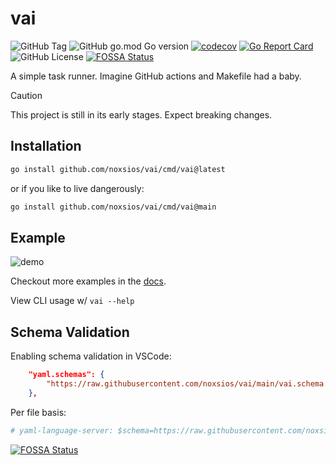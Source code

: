 # vai

![GitHub Tag](https://img.shields.io/github/v/tag/noxsios/vai)
![GitHub go.mod Go version](https://img.shields.io/github/go-mod/go-version/noxsios/vai)
[![codecov](https://codecov.io/gh/Noxsios/vai/graph/badge.svg?token=P7E9QC2RB9)](https://codecov.io/gh/Noxsios/vai)
[![Go Report Card](https://goreportcard.com/badge/github.com/noxsios/vai)](https://goreportcard.com/report/github.com/noxsios/vai)
![GitHub License](https://img.shields.io/github/license/noxsios/vai)
[![FOSSA Status](https://app.fossa.com/api/projects/custom%2B45282%2Fgithub.com%2FNoxsios%2Fvai.svg?type=shield&issueType=license)](https://app.fossa.com/projects/custom%2B45282%2Fgithub.com%2FNoxsios%2Fvai?ref=badge_shield&issueType=license)

A simple task runner. Imagine GitHub actions and Makefile had a baby.

> [!CAUTION]
> This project is still in its early stages. Expect breaking changes.

## Installation

```sh
go install github.com/noxsios/vai/cmd/vai@latest
```

or if you like to live dangerously:

```sh
go install github.com/noxsios/vai/cmd/vai@main
```

## Example

![demo](https://github.com/user-attachments/assets/820f0cdc-99e3-413b-8fc8-c7b49dc5ad55)

Checkout more examples in the [docs](https://vai.razzle.cloud/docs/).

View CLI usage w/ `vai --help`

## Schema Validation

Enabling schema validation in VSCode:

```json
    "yaml.schemas": {
        "https://raw.githubusercontent.com/noxsios/vai/main/vai.schema.json": "vai.yaml",
    },
```

Per file basis:

```yaml
# yaml-language-server: $schema=https://raw.githubusercontent.com/noxsios/vai/main/vai.schema.json
```

[![FOSSA Status](https://app.fossa.com/api/projects/custom%2B45282%2Fgithub.com%2FNoxsios%2Fvai.svg?type=large&issueType=license)](https://app.fossa.com/projects/custom%2B45282%2Fgithub.com%2FNoxsios%2Fvai?ref=badge_large&issueType=license)
